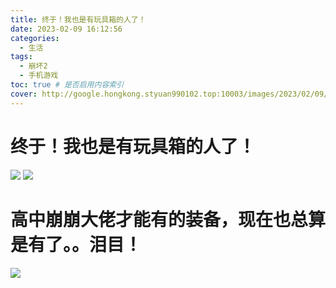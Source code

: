 ```yaml
---
title: 终于！我也是有玩具箱的人了！
date: 2023-02-09 16:12:56
categories:
  - 生活
tags:
  - 崩坏2
  - 手机游戏
toc: true # 是否启用内容索引
cover: http://google.hongkong.styuan990102.top:10003/images/2023/02/09/20230209-2-001.jpg
---
```


# 终于！我也是有玩具箱的人了！

![](http://google.hongkong.styuan990102.top:10003/images/2023/02/09/20230209-2-001.jpg)
![](http://google.hongkong.styuan990102.top:10003/images/2023/02/09/20230209-2-002.jpg)

# 高中崩崩大佬才能有的装备，现在也总算是有了。。泪目！
![](http://google.hongkong.styuan990102.top:10003/images/2023/02/09/20230209-2-003.jpg)